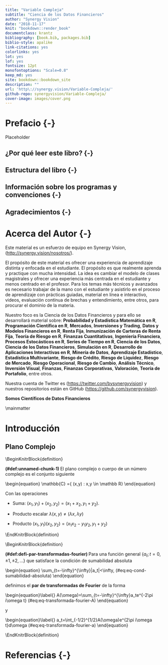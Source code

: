 ```yaml
--- 
title: "Variable Compleja"
subtitle: "Ciencia de los Datos Financieros"
author: "Synergy Vision"
date: "2018-11-17"
knit: "bookdown::render_book"
documentclass: krantz
bibliography: [book.bib, packages.bib]
biblio-style: apalike
link-citations: yes
colorlinks: yes
lot: yes
lof: yes
fontsize: 12pt
monofontoptions: "Scale=0.8"
keep_md: yes
site: bookdown::bookdown_site
description: ""
url: 'http\://synergy.vision/Variable-Compleja/'
github-repo: synergyvision/Variable-Compleja/
cover-image: images/cover.png
---
```


# Prefacio {-}

Placeholder


## ¿Por qué  leer este libro? {-}
## Estructura del libro {-}
## Información sobre los programas y convenciones {-}
## Agradecimientos {-}

<!--chapter:end:index.Rmd-->


# Acerca del Autor {-}

Este material es un esfuerzo de equipo en Synergy Vision, (<http://synergy.vision/nosotros/>).		 

El propósito de este material es ofrecer una experiencia de aprendizaje distinta y enfocada en el estudiante. El propósito es que realmente aprenda y practique con mucha intensidad. La idea es cambiar el modelo de clases magistrales y ofrecer una experiencia más centrada en el estudiante y menos centrado en el profesor. Para los temas más técnicos y avanzados es necesario trabajar de la mano con el estudiante y asistirlo en el proceso de aprendizaje con prácticas guiadas, material en línea e interactivo, videos, evaluación contínua de brechas y entendimiento, entre otros, para procurar el dominio de la materia.
  		  
Nuestro foco es la Ciencia de los Datos Financieros y para ello se desarrollará material sobre: **Probabilidad y Estadística Matemática en R**, **Programación Científica en R**, **Mercados**, **Inversiones y Trading**, **Datos y Modelos Financieros en R**, **Renta Fija**, **Inmunización de Carteras de Renta Fija**, **Teoría de Riesgo en R**, **Finanzas Cuantitativas**, **Ingeniería Financiera**, **Procesos Estocásticos en R**, **Series de Tiempo en R**, **Ciencia de los Datos**, **Ciencia de los Datos Financieros**, **Simulación en R**, **Desarrollo de Aplicaciones Interactivas en R**, **Minería de Datos**, **Aprendizaje Estadístico**, **Estadística Multivariante**, **Riesgo de Crédito**, **Riesgo de Liquidez**, **Riesgo de Mercado**, **Riesgo Operacional**, **Riesgo de Cambio**, **Análisis Técnico**, **Inversión Visual**, **Finanzas**, **Finanzas Corporativas**, **Valoración**, **Teoría de Portafolio**, entre otros.

Nuestra cuenta de Twitter es (https://twitter.com/bysynergyvision) y nuestros repositorios están en GitHub (https://github.com/synergyvision).
  		  
 **Somos Científicos de Datos Financieros**

<!--chapter:end:000-author.Rmd-->

\mainmatter

# Introducción 

## Plano Complejo

\BeginKnitrBlock{definition}<div class="definition"><span class="definition" id="def:unnamed-chunk-1"><strong>(\#def:unnamed-chunk-1) </strong></span>El plano complejo o cuerpo de un número complejo es el conjunto siguiente

\begin{equation}
\mathbb{C} =\{ (x,y) : x,y \in \mathbb R\}
\end{equation}

Con las operaciones

- Suma: $(x_1,y_1) + (x_2,y_2) = (x_1+x_2,y_1 +y_2)$.

- Producto escalar $\lambda (x,y) \ne (\lambda x,\lambda y)$

- Producto $(x_1,y_1) (x_2,y_2) = (x_1x_2 - y_1y_2,y_1 +y_2)$
  </div>\EndKnitrBlock{definition}





\BeginKnitrBlock{definition}<div class="definition"><span class="definition" id="def:defi-par-transformadas-fourier"><strong>(\#def:defi-par-transformadas-fourier) </strong></span>Para una función  general $\{a_t;t=0,\pm1,\pm2,\ldots\}$ que satisface la condición de sumabilidad absoluta

\begin{equation}
  \sum_{t=-\infty}^{\infty}|a_t|<\infty,
(\#eq:eq-cond-sumabilidad-absoluta)
\end{equation}

definimos el **par de transformadas de Fourier** de la forma

\begin{equation}\label{}
  A(\omega)=\sum_{t=-\infty}^{\infty}a_te^{-2\pi i\omega t}
(\#eq:eq-transformada-fourier-A)
\end{equation}

y

\begin{equation}\label{}
  a_t=\int_{-1/2}^{1/2}A(\omega)e^{2\pi i\omega t}d\omega
(\#eq:eq-transformada-fourier-a)
\end{equation}</div>\EndKnitrBlock{definition}

<!--chapter:end:010-introduction.Rmd-->

# Referencias {-}




<!--chapter:end:500-references.Rmd-->


